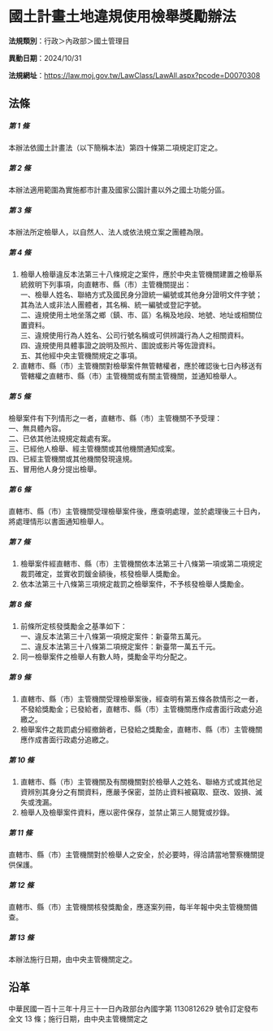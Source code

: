 # 國土計畫土地違規使用檢舉獎勵辦法




**法規類別**：行政＞內政部＞國土管理目

**異動日期**：2024/10/31  

**法規網址**：https://law.moj.gov.tw/LawClass/LawAll.aspx?pcode=D0070308



## 法條
##### 第 1 條
本辦法依國土計畫法（以下簡稱本法）第四十條第二項規定訂定之。

##### 第 2 條
本辦法適用範圍為實施都市計畫及國家公園計畫以外之國土功能分區。

##### 第 3 條
本辦法所定檢舉人，以自然人、法人或依法規立案之團體為限。

##### 第 4 條
1. 檢舉人檢舉違反本法第三十八條規定之案件，應於中央主管機關建置之檢舉系統敘明下列事項，向直轄市、縣（市）主管機關提出：  
一、檢舉人姓名、聯絡方式及國民身分證統一編號或其他身分證明文件字號；其為法人或非法人團體者，其名稱、統一編號或登記字號。  
二、違規使用土地坐落之鄉（鎮、市、區）名稱及地段、地號、地址或相關位置資料。  
三、違規使用行為人姓名、公司行號名稱或可供辨識行為人之相關資料。  
四、違規使用具體事證之說明及照片、圖說或影片等佐證資料。  
五、其他經中央主管機關規定之事項。
1. 直轄市、縣（市）主管機關對檢舉案件無管轄權者，應於確認後七日內移送有管轄權之直轄市、縣（市）主管機關或有關主管機關，並通知檢舉人。

##### 第 5 條
檢舉案件有下列情形之一者，直轄市、縣（市）主管機關不予受理：  
一、無具體內容。  
二、已依其他法規規定裁處有案。  
三、已經他人檢舉、經主管機關或其他機關通知成案。  
四、已經主管機關或其他機關發現違規。  
五、冒用他人身分提出檢舉。

##### 第 6 條
直轄市、縣（市）主管機關受理檢舉案件後，應查明處理，並於處理後三十日內，將處理情形以書面通知檢舉人。

##### 第 7 條
1. 檢舉案件經直轄市、縣（市）主管機關依本法第三十八條第一項或第二項規定裁罰確定，並實收罰鍰金額後，核發檢舉人獎勵金。
1. 依本法第三十八條第三項規定裁罰之檢舉案件，不予核發檢舉人獎勵金。

##### 第 8 條
1. 前條所定核發獎勵金之基準如下：  
一、違反本法第三十八條第一項規定案件：新臺幣五萬元。  
二、違反本法第三十八條第二項規定案件：新臺幣一萬五千元。
1. 同一檢舉案件之檢舉人有數人時，獎勵金平均分配之。

##### 第 9 條
1. 直轄市、縣（市）主管機關受理檢舉案後，經查明有第五條各款情形之一者，不發給獎勵金；已發給者，直轄市、縣（市）主管機關應作成書面行政處分追繳之。
1. 檢舉案件之裁罰處分經撤銷者，已發給之獎勵金，直轄市、縣（市）主管機關應作成書面行政處分追繳之。

##### 第 10 條
1. 直轄市、縣（市）主管機關及有關機關對於檢舉人之姓名、聯絡方式或其他足資辨別其身分之有關資料，應嚴予保密，並防止資料被竊取、竄改、毀損、滅失或洩漏。
1. 檢舉人及檢舉案件資料，應以密件保存，並禁止第三人閱覽或抄錄。

##### 第 11 條
直轄市、縣（市）主管機關對於檢舉人之安全，於必要時，得洽請當地警察機關提供保護。

##### 第 12 條
直轄市、縣（市）主管機關核發獎勵金，應逐案列冊，每半年報中央主管機關備查。

##### 第 13 條
本辦法施行日期，由中央主管機關定之。

## 沿革
中華民國一百十三年十月三十一日內政部台內國字第 1130812629 號令訂定發布全文 13 條；施行日期，由中央主管機關定之
